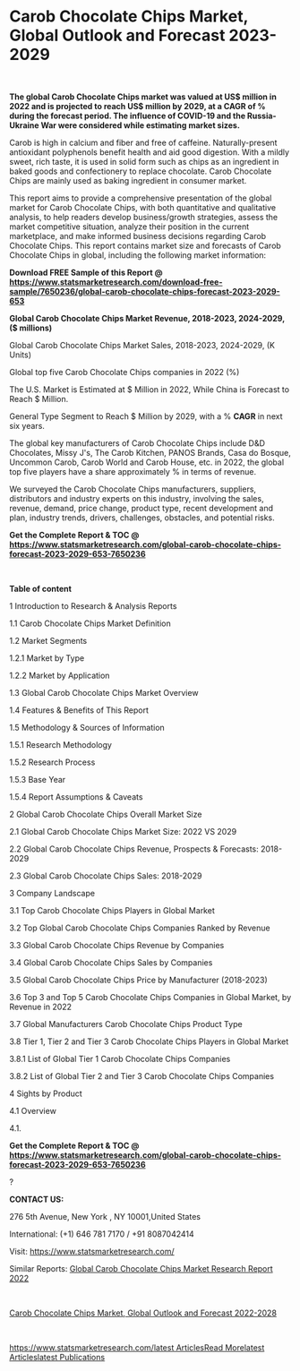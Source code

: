 <h1>Carob Chocolate Chips Market, Global Outlook and Forecast 2023-2029</h1><br/><p><strong>The global Carob Chocolate Chips market was valued at US$ million in 2022 and is projected to reach US$ million by 2029, at a <strong>CAGR</strong> of % during the forecast period. The influence of COVID-19 and the Russia-Ukraine War were considered while estimating market sizes.</strong></p>
 
 
 
 <p>Carob is high in calcium and fiber and free of caffeine. Naturally-present antioxidant polyphenols benefit health and aid good digestion. With a mildly sweet, rich taste, it is used in solid form such as chips as an ingredient in baked goods and confectionery to replace chocolate. Carob Chocolate Chips are mainly used as baking ingredient in consumer market.</p>
 
 
 
 <p>This report aims to provide a comprehensive presentation of the global market for Carob Chocolate Chips, with both quantitative and qualitative analysis, to help readers develop business/growth strategies, assess the market competitive situation, analyze their position in the current marketplace, and make informed business decisions regarding Carob Chocolate Chips. This report contains market size and forecasts of Carob Chocolate Chips in global, including the following market information:</p>
 
 
 
 <p><strong>Download FREE Sample of this Report @ <a href="https://www.statsmarketresearch.com/download-free-sample/7650236/global-carob-chocolate-chips-forecast-2023-2029-653">https://www.statsmarketresearch.com/download-free-sample/7650236/global-carob-chocolate-chips-forecast-2023-2029-653</a></strong></p>
 
 
 
 <p><strong>Global Carob Chocolate Chips Market Revenue, 2018-2023, 2024-2029, ($ millions)</strong></p>
 
 
 
 <p>Global Carob Chocolate Chips Market Sales, 2018-2023, 2024-2029, (K Units)</p>
 
 
 
 <p>Global top five Carob Chocolate Chips companies in 2022 (%)</p>
 
 
 
 <p>The U.S. Market is Estimated at $ Million in 2022, While China is Forecast to Reach $ Million.</p>
 
 
 
 <p>General Type Segment to Reach $ Million by 2029, with a % <strong>CAGR</strong> in next six years.</p>
 
 
 
 <p>The global key manufacturers of Carob Chocolate Chips include D&D Chocolates, Missy J&#39;s, The Carob Kitchen, PANOS Brands, Casa do Bosque, Uncommon Carob, Carob World and Carob House, etc. in 2022, the global top five players have a share approximately % in terms of revenue.</p>
 
 
 
 <p>We surveyed the Carob Chocolate Chips manufacturers, suppliers, distributors and industry experts on this industry, involving the sales, revenue, demand, price change, product type, recent development and plan, industry trends, drivers, challenges, obstacles, and potential risks.</p>
 
 
 
 <div><b>Get the Complete Report & TOC @ <a href="https://www.statsmarketresearch.com/global-carob-chocolate-chips-forecast-2023-2029-653-7650236">https://www.statsmarketresearch.com/global-carob-chocolate-chips-forecast-2023-2029-653-7650236</a></b></div>
 
 
 
 <p><br />
 
 <b>Table of content</b></p>
 
 
 
 <p>1 Introduction to Research & Analysis Reports<br />
 
 1.1 Carob Chocolate Chips Market Definition<br />
 
 1.2 Market Segments<br />
 
 1.2.1 Market by Type<br />
 
 1.2.2 Market by Application<br />
 
 1.3 Global Carob Chocolate Chips Market Overview<br />
 
 1.4 Features & Benefits of This Report<br />
 
 1.5 Methodology & Sources of Information<br />
 
 1.5.1 Research Methodology<br />
 
 1.5.2 Research Process<br />
 
 1.5.3 Base Year<br />
 
 1.5.4 Report Assumptions & Caveats<br />
 
 2 Global Carob Chocolate Chips Overall Market Size<br />
 
 2.1 Global Carob Chocolate Chips Market Size: 2022 VS 2029<br />
 
 2.2 Global Carob Chocolate Chips Revenue, Prospects & Forecasts: 2018-2029<br />
 
 2.3 Global Carob Chocolate Chips Sales: 2018-2029<br />
 
 3 Company Landscape<br />
 
 3.1 Top Carob Chocolate Chips Players in Global Market<br />
 
 3.2 Top Global Carob Chocolate Chips Companies Ranked by Revenue<br />
 
 3.3 Global Carob Chocolate Chips Revenue by Companies<br />
 
 3.4 Global Carob Chocolate Chips Sales by Companies<br />
 
 3.5 Global Carob Chocolate Chips Price by Manufacturer (2018-2023)<br />
 
 3.6 Top 3 and Top 5 Carob Chocolate Chips Companies in Global Market, by Revenue in 2022<br />
 
 3.7 Global Manufacturers Carob Chocolate Chips Product Type<br />
 
 3.8 Tier 1, Tier 2 and Tier 3 Carob Chocolate Chips Players in Global Market<br />
 
 3.8.1 List of Global Tier 1 Carob Chocolate Chips Companies<br />
 
 3.8.2 List of Global Tier 2 and Tier 3 Carob Chocolate Chips Companies<br />
 
 4 Sights by Product<br />
 
 4.1 Overview<br />
 
 4.1.</p>
 
 
 
 <div><b>Get the Complete Report & TOC @ <a href="https://www.statsmarketresearch.com/global-carob-chocolate-chips-forecast-2023-2029-653-7650236">https://www.statsmarketresearch.com/global-carob-chocolate-chips-forecast-2023-2029-653-7650236</a></b></div>
 
 
 
 <p>? </p>
 
 
 
 <p><b>CONTACT US:</b><br />
 
 276 5th Avenue, New York , NY 10001,United States<br />
 
 International: (+1) 646 781 7170 / +91 8087042414<br />
 
 Visit: <a href="https://www.statsmarketresearch.com/">https://www.statsmarketresearch.com/</a><br />
 
 Similar Reports: <a href="https://www.statsmarketresearch.com/global-carob-chocolate-chips-forecast-2023-2029-653-7650236">Global Carob Chocolate Chips Market Research Report 2022</a><br />
 
 <br />
 
 <a href="https://www.statsmarketresearch.com/global-carob-chocolate-chips-forecast-2023-2029-653-7650236">Carob Chocolate Chips Market, Global Outlook and Forecast 2022-2028</a><br />
 
 <br />
 
 <a href="https://gyeongbokgung.com">https://www.statsmarketresearch.com/</a><a href="https://hallyeomaritime.com">latest Articles</a><a href="https://jingwansa.com">Read More</a><a href="https://nguoiviet.jp/">latest Articles</a><a href="https://www.intelmarketresearch.com/">latest Publications</a></p>